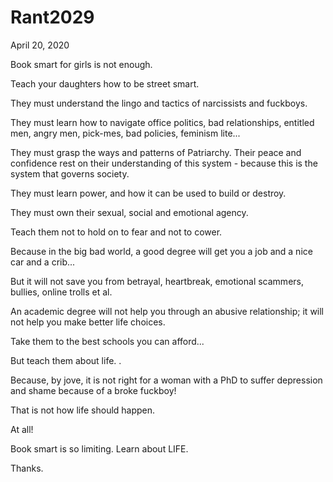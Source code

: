 # Rant2029


April 20, 2020

Book smart for girls is not enough.

Teach your daughters how to be street smart.

They must understand the lingo and tactics of narcissists and fuckboys.

They must learn how to navigate office politics, bad relationships, entitled men, angry men, pick-mes, bad policies, feminism lite... 

They must grasp the ways and patterns of Patriarchy. Their peace and confidence rest on their understanding of this system - because this is the system that governs society.

They must learn power, and how it can be used to build or destroy.

They must own their sexual, social and emotional agency.

Teach them not to hold on to fear and not to cower.

Because in the big bad world, a good degree will get you a job and a nice car and a crib...

But it will not save you from betrayal, heartbreak, emotional scammers, bullies, online trolls et al.

An academic degree will not help you through an abusive relationship; it will not help you make better life choices.

Take them to the best schools you can afford...

But teach them about life.
.

Because, by jove, it is not right for a woman with a PhD to suffer depression and shame because of a broke fuckboy!

That is not how life should happen.

At all!

Book smart is so limiting. Learn about LIFE.

Thanks.